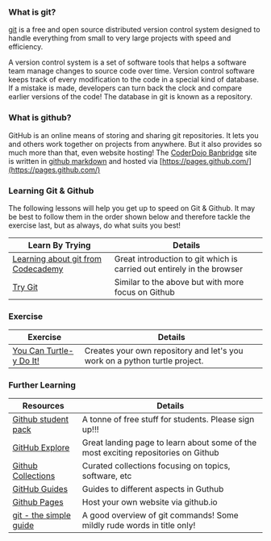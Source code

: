 ### What is git?

[git](https://git-scm.com/) is a free and open source distributed version control system designed to handle everything 
from small to very large projects with speed and efficiency.

A version control system is a set of software tools that helps a software team manage changes to source code over 
time. Version control software keeps track of every modification to the code in a special kind of database. If a 
mistake is made, developers can turn back the clock and compare earlier versions of the code! The database in git is
known as a repository.

### What is github?

GitHub is an online means of storing and sharing git repositories. It lets you and others work together on projects 
from anywhere. But it also provides so much more than that, even website hosting! The 
[CoderDojo Banbridge](http://coderdojo-banbridge.github.io) site is written in 
[github markdown](https://guides.github.com/features/mastering-markdown/) and hosted via 
[https://pages.github.com/](https://pages.github.com/)

### Learning Git & Github

The following lessons will help you get up to speed on Git & Github. It may be best to follow them in the order shown below
and therefore tackle the exercise last, but as always, do what suits you best!

| Learn By Trying                                                                             	| Details                                                    	|
|----------------------------------------------------------------------------------------------	|------------------------------------------------------------	|
| [Learning about git from Codecademy](https://www.codecademy.com/learn/learn-git)              | Great introduction to git which is carried out entirely in the browser |
| [Try Git](https://try.github.io/levels/1/challenges/1) 	                                      | Similar to the above but with more focus on Github	|

### Exercise

| Exercise                                                                             	| Details                                                    	|
|----------------------------------------------------------------------------------------------	|------------------------------------------------------------	|
| [You Can Turtle-y Do It!](https://classroom.github.com/a/kfyXO2IX)              | Creates your own repository and let's you work on a python turtle project. |

### Further Learning

| Resources                                                                             	| Details                                                    	|
|----------------------------------------------------------------------------------------------	|------------------------------------------------------------	|
| [Github student pack](https://education.github.com/pack)  | A tonne of free stuff for students. Please sign up!!! |
| [GitHub Explore](https://github.com/explore)              | Great landing page to learn about some of the most exciting repositories on Github |
| [Github Collections](https://github.com/collections) 	    | Curated collections focusing on topics, software, etc |
| [GitHub Guides](https://guides.github.com/)     | Guides to different aspects in Guthub |
| [Github Pages](https://pages.github.com/)       | Host your own website via github.io |
| [git - the simple guide](http://rogerdudler.github.io/git-guide/) | A good overview of git commands! Some mildly rude words in title only! |
